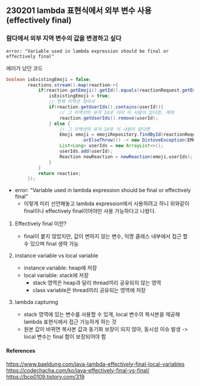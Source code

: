 ## 230201 lambda 표현식에서 외부 변수 사용(effectively final)

### 람다에서 외부 지역 변수의 값을 변경하고 싶다

```
error: "Variable used in lambda expression should be final or effectively final"
```

에러가 났던 코드

```java
boolean isExistingEmoji = false;
        reactions.stream().map(reaction->{
            if(reaction.getEmoji().getId().equals(reactionRequest.getEmojiId())){
                isExistingEmoji = true;
                // 현재 리액션 찾아서
                if(reaction.getUserIds().contains(userId)){
                    // 그 리액션의 유저 Id로 이미 이 사람이 있다면, 해제
                    reaction.getUserIds().remove(userId);
                } else {
                    // 그 리액션의 유저 Id로 이 사람이 없다면
                    Emoji emoji = emojiRepository.findById(reactionRequest.getEmojiId())
                            .orElseThrow(() -> new DistoveException(EMOJI_NOT_FOUND));
                    List<Long> userIds = new ArrayList<>();
                    userIds.add(userId);
                    Reaction newReaction = newReaction(emoji,userIds);
                }
            }
            return reaction;
        });
```

- error: "Variable used in lambda expression should be final or effectively final"
  - 이렇게 미리 선언해놓고 lambda expression에서 사용하려고 하니 위와같이 final이나 effectively final이어야만 사용 가능하다고 나왔다.

1. Effectively final 이란?
   - final이 붙지 않았지만, 값이 변하지 않는 변수, 익명 클래스 내부에서 접근 할 수 있으며 final 생략 가능
2. instance variable vs local variable

   - instance variable: heap에 저장
   - local variable: stack에 저장
     - stack 영역은 heap과 달리 thread끼리 공유되지 않는 영역
     - class variable은 thread끼리 공유되는 영역에 저장

3. lambda capturing
   - stack 영역에 있는 변수를 사용할 수 있게, local 변수의 복사본을 제공해 lambda 표현식에서 접근 가능하게 하는 것
   - 원본 값이 바뀌면 복사본 값과 동기화 보장이 되지 않아, 동시성 이슈 발생 -> local 변수는 final 함이 보장되어야 함

#### References

https://www.baeldung.com/java-lambda-effectively-final-local-variables
https://codechacha.com/ko/java-effectively-final-vs-final/
https://bcp0109.tistory.com/319
